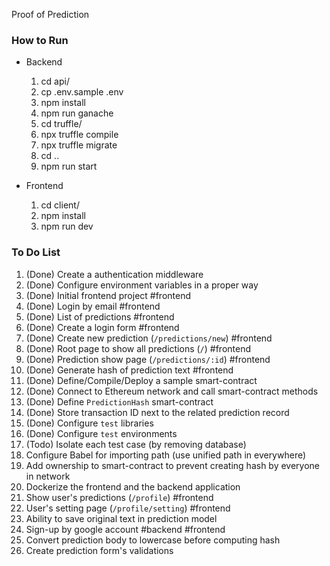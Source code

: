 Proof of Prediction

### How to Run
- Backend
  1. cd api/
  1. cp .env.sample .env
  1. npm install
  1. npm run ganache
  1. cd truffle/
  1. npx truffle compile
  1. npx truffle migrate
  1. cd ..
  1. npm run start 

- Frontend
  1. cd client/
  1. npm install
  1. npm run dev

### To Do List
1. (Done) Create a authentication middleware
1. (Done) Configure environment variables in a proper way
1. (Done) Initial frontend project #frontend
1. (Done) Login by email #frontend
1. (Done) List of predictions #frontend
1. (Done) Create a login form #frontend
1. (Done) Create new prediction (`/predictions/new`) #frontend
1. (Done) Root page to show all predictions (`/`) #frontend
1. (Done) Prediction show page (`/predictions/:id`) #frontend
1. (Done) Generate hash of prediction text #frontend
1. (Done) Define/Compile/Deploy a sample smart-contract
1. (Done) Connect to Ethereum network and call smart-contract methods
1. (Done) Define `PredictionHash` smart-contract
1. (Done) Store transaction ID next to the related prediction record
1. (Done) Configure `test` libraries
1. (Done) Configure `test` environments
1. (Todo) Isolate each test case (by removing database)
1. Configure Babel for importing path (use unified path in everywhere)
1. Add ownership to smart-contract to prevent creating hash by everyone in network
1. Dockerize the frontend and the backend application
1. Show user's predictions (`/profile`) #frontend
1. User's setting page (`/profile/setting`) #frontend
1. Ability to save original text in prediction model
1. Sign-up by google account #backend #frontend
1. Convert prediction body to lowercase before computing hash
1. Create prediction form's validations
